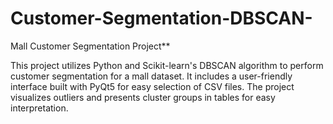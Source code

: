 # Customer-Segmentation-DBSCAN-
Mall Customer Segmentation Project**

This project utilizes Python and Scikit-learn's DBSCAN algorithm to perform customer segmentation for a mall dataset. It includes a user-friendly interface built with PyQt5 for easy selection of CSV files. The project visualizes outliers and presents cluster groups in tables for easy interpretation.
